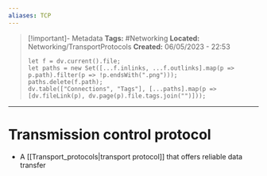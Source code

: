 ```yaml
---
aliases: TCP
---
```

> [!important]- Metadata
> **Tags:** #Networking 
> **Located:** Networking/TransportProtocols
> **Created:** 06/05/2023 - 22:53
> ```dataviewjs
> let f = dv.current().file;
> let paths = new Set([...f.inlinks, ...f.outlinks].map(p => p.path).filter(p => !p.endsWith(".png")));
> paths.delete(f.path);
> dv.table(["Connections", "Tags"], [...paths].map(p => [dv.fileLink(p), dv.page(p).file.tags.join("")]));
> ```

___
# Transmission control protocol
- A [[Transport_protocols|transport protocol]] that offers reliable data transfer
